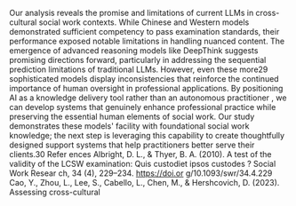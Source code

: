 Our
analysis
reveals
the
promise
and
limitations
of
current
LLMs
in
cross-cultural
social
work
contexts.
While
Chinese
and
Western
models
demonstrated
sufficient
competency
to
pass
examination
standards,
their
performance
exposed
notable
limitations
in
handling
nuanced
content.
The
emergence
of
advanced
reasoning
models
like
DeepThink
suggests
promising
directions
forward,
particularly
in
addressing
the
sequential
prediction
limitations
of
traditional
LLMs.
However,
even
these
more29
sophisticated
models
display
inconsistencies
that
reinforce
the
continued
importance
of
human
oversight
in
professional
applications.
By
positioning
AI
as
a
knowledge
delivery
tool
rather
than
an
autonomous
practitioner ,
we
can
develop
systems
that
genuinely
enhance
professional
practice
while
preserving
the
essential
human
elements
of
social
work.
Our
study
demonstrates
these
models'
facility
with
foundational
social
work
knowledge;
the
next
step
is
leveraging
this
capability
to
create
thoughtfully
designed
support
systems
that
help
practitioners
better
serve
their
clients.30
Refer ences
Albright,
D.
L.,
&
Thyer,
B.
A.
(2010).
A
test
of
the
validity
of
the
LCSW
examination:
Quis
custodiet
ipsos
custodes
?
Social
Work
Resear ch,
34
(4),
229–234.
https://doi.or g/10.1093/swr/34.4.229
Cao,
Y.,
Zhou,
L.,
Lee,
S.,
Cabello,
L.,
Chen,
M.,
&
Hershcovich,
D.
(2023).
Assessing
cross-cultural